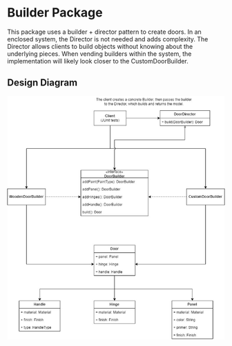 # Builder Package

This package uses a builder + director pattern to create doors. In an enclosed system, the Director
is not needed and adds complexity. The Director allows clients to build objects without knowing about
the underlying pieces. When vending builders within the system, the implementation will likely look
closer to the CustomDoorBuilder.

## Design Diagram

![Door Builder design diagram](./resources/BuilderPattern.jpg)